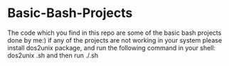 # Basic-Bash-Projects
The code which you find in this repo are some of the basic bash projects done by me:)
if any of the projects are not working in your system please install dos2unix package,
and run the following command in your shell: dos2unix <filename>.sh
and then run ./<filename>.sh 
